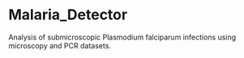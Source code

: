 # Malaria_Detector
Analysis of submicroscopic Plasmodium falciparum infections using microscopy and PCR datasets.
